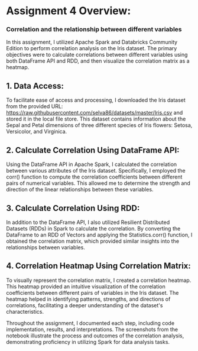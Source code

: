 # Assignment 4 Overview:

### Correlation and the relationship between different variables

In this assignment, I utilized Apache Spark and Databricks Community Edition to perform correlation analysis on the Iris dataset.
The primary objectives were to calculate correlations between different variables using both DataFrame API and RDD, and then visualize
the correlation matrix as a heatmap.

## 1. Data Access:

To facilitate ease of access and processing, I downloaded the Iris dataset from the
provided URL: https://raw.githubusercontent.com/selva86/datasets/master/Iris.csv and
stored it in the local file store. This dataset contains information about the Sepal and
Petal dimensions of three different species of Iris flowers: Setosa, Versicolor, and Virginica.

## 2. Calculate Correlation Using DataFrame API:

Using the DataFrame API in Apache Spark, I calculated the correlation between various attributes
of the Iris dataset. Specifically, I employed the corr() function to compute the correlation
coefficients between different pairs of numerical variables. This allowed me to determine the
strength and direction of the linear relationships between these variables.

## 3. Calculate Correlation Using RDD:

In addition to the DataFrame API, I also utilized Resilient Distributed Datasets (RDDs) in Spark to calculate
the correlation. By converting the DataFrame to an RDD of Vectors and applying the Statistics.corr() function,
I obtained the correlation matrix, which provided similar insights into the relationships between variables.

## 4. Correlation Heatmap Using Correlation Matrix:

To visually represent the correlation matrix, I created a correlation heatmap. This heatmap provided an intuitive
visualization of the correlation coefficients between different pairs of variables in the Iris dataset. The heatmap
helped in identifying patterns, strengths, and directions of correlations, facilitating a deeper understanding of
the dataset's characteristics.

Throughout the assignment, I documented each step, including code implementation, results, and interpretations.
The screenshots from the notebook illustrate the process and outcomes of the correlation analysis, demonstrating
proficiency in utilizing Spark for data analysis tasks.
